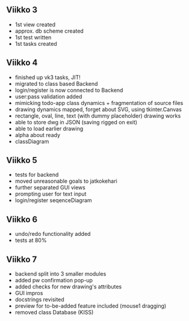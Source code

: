 ## Viikko 3

- 1st view created
- approx. db scheme created
- 1st test written
- 1st tasks created

## Viikko 4

- finished up vk3 tasks, JIT!
- migrated to class based Backend
- login/register is now connected to Backend
- user:pass validation added
- mimicking todo-app class dynamics + fragmentation of source files
- drawing dynamics mapped, forget about SVG, using tkinter.Canvas
- rectangle, oval, line, text (with dummy placeholder) drawing works
- able to store dwg in JSON (saving rigged on exit)
- able to load earlier drawing
- alpha about ready
- classDiagram

## Viikko 5
- tests for backend
- moved unreasonable goals to jatkokehari
- further separated GUI views
- prompting user for text input
- login/register seqenceDiagram

## Viikko 6
- undo/redo functionality added
- tests at 80%

## Viikko 7
- backend split into 3 smaller modules
- added pw confirmation pop-up
- added checks for new drawing's attributes
- GUI impros
- docstrings revisited
- preview for to-be-added feature included (mouse1 dragging)
- removed class Database (KISS)
